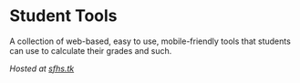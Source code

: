 # Student Tools
A collection of web-based, easy to use, mobile-friendly tools that students can use to calculate their grades and such.  
  
*Hosted at [sfhs.tk](http://sfhs.tk)*
